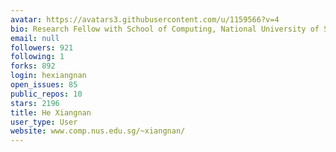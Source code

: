 ```yaml
---
avatar: https://avatars3.githubusercontent.com/u/1159566?v=4
bio: Research Fellow with School of Computing, National University of Singapore.
email: null
followers: 921
following: 1
forks: 892
login: hexiangnan
open_issues: 85
public_repos: 10
stars: 2196
title: He Xiangnan
user_type: User
website: www.comp.nus.edu.sg/~xiangnan/
---
```

